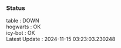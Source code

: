 ### Status


table : DOWN  
hogwarts : OK  
icy-bot : OK  
Latest Update : 2024-11-15 03:23:03.230248
